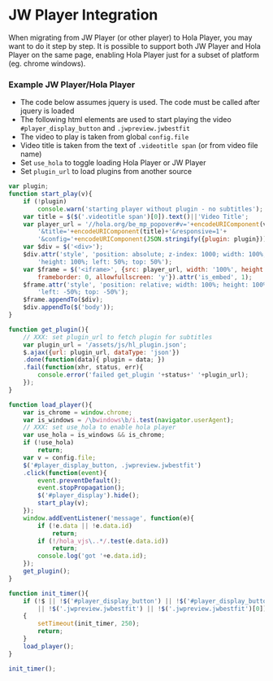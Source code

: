 # JW Player Integration
When migrating from JW Player (or other player) to Hola Player, you may want to do it step by step.
It is possible to support both JW Player and Hola Player on the same page, enabling Hola Player just for a subset of platform (eg. chrome windows).

### Example JW Player/Hola Player
- The code below assumes jquery is used. The code must be called after jquery is loaded
- The following html elements are used to start playing the video
  `#player_display_button` and `.jwpreview.jwbestfit`
- The video to play is taken from global `config.file`
- Video title is taken from the text of `.videotitle span` (or from video file name)
- Set `use_hola` to toggle loading Hola Player or JW Player
- Set `plugin_url` to load plugins from another source

```js
var plugin;
function start_play(v){
    if (!plugin)
        console.warn('starting player without plugin - no subtitles');
    var title = $($('.videotitle span')[0]).text()||'Video Title';
    var player_url = '//hola.org/be_mp_popover#v='+encodeURIComponent(v)+
        '&title='+encodeURIComponent(title)+'&responsive=1'+
        '&config='+encodeURIComponent(JSON.stringify({plugin: plugin}));
    var $div = $('<div>');
    $div.attr('style', 'position: absolute; z-index: 1000; width: 100%; '+
        'height: 100%; left: 50%; top: 50%');
    var $frame = $('<iframe>', {src: player_url, width: '100%', height: '100%',
        frameborder: 0, allowfullscreen: 'y'}).attr('is_embed', 1);
    $frame.attr('style', 'position: relative; width: 100%; height: 100%; '+
        'left: -50%; top: -50%');
    $frame.appendTo($div);
    $div.appendTo($('body'));
}

function get_plugin(){
    // XXX: set plugin_url to fetch plugin for subtitles
    var plugin_url = '/assets/js/hl_plugin.json';
    $.ajax({url: plugin_url, dataType: 'json'})
    .done(function(data){ plugin = data; })
    .fail(function(xhr, status, err){
        console.error('failed get_plugin '+status+' '+plugin_url);
    });
}

function load_player(){
    var is_chrome = window.chrome;
    var is_windows = /\bwindows\b/i.test(navigator.userAgent);
    // XXX: set use_hola to enable hola player
    var use_hola = is_windows && is_chrome;
    if (!use_hola)
        return;
    var v = config.file;
    $('#player_display_button, .jwpreview.jwbestfit')
    .click(function(event){
        event.preventDefault();
        event.stopPropagation();
        $('#player_display').hide();
        start_play(v);
    });
    window.addEventListener('message', function(e){
        if (!e.data || !e.data.id)
            return;
        if (!/hola_vjs\..*/.test(e.data.id))
            return;
        console.log('got '+e.data.id);
    });
    get_plugin();
}

function init_timer(){
    if (!$ || !$('#player_display_button') || !$('#player_display_button')[0]
        || !$('.jwpreview.jwbestfit') || !$('.jwpreview.jwbestfit')[0])
    {
        setTimeout(init_timer, 250);
        return;
    }
    load_player();
}

init_timer();
```
